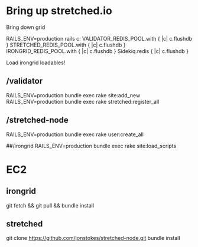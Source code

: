 # Bring up stretched.io

Bring down grid

RAILS_ENV=production rails c: 
  VALIDATOR_REDIS_POOL.with { |c| c.flushdb }
  STRETCHED_REDIS_POOL.with { |c| c.flushdb }
  IRONGRID_REDIS_POOL.with { |c| c.flushdb }
  Sidekiq.redis { |c| c.flushdb }

Load irongrid loadables!

## /validator
RAILS_ENV=production bundle exec rake site:add_new
RAILS_ENV=production bundle exec rake stretched:register_all

## /stretched-node
RAILS_ENV=production bundle exec rake user:create_all

##/irongrid
RAILS_ENV=production bundle exec rake site:load_scripts


# EC2
## irongrid
git fetch && git pull && bundle install

## stretched
git clone https://github.com/jonstokes/stretched-node.git
bundle install

